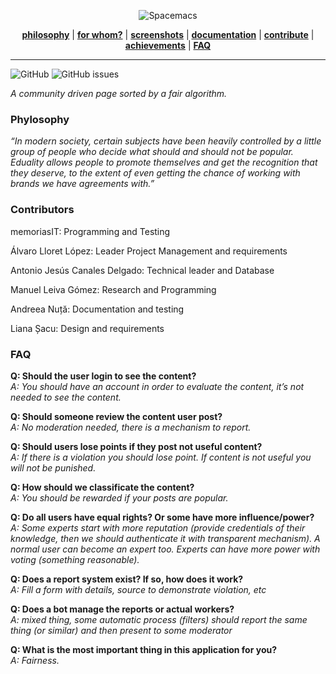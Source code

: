 <p align="center"><img src="/docs/static/img/banner.png" alt="Spacemacs"/></p>
<p align="center">
<b><a href="">philosophy</a></b>
|
<b><a href="">for whom?</a></b>
|
<b><a href="">screenshots</a></b>
|
<b><a href="">documentation</a></b>
|
<b><a href="">contribute</a></b>
|
<b><a href="">achievements</a></b>
|
<b><a href="">FAQ</a></b>
</p>

- - -
<img alt="GitHub" src="https://img.shields.io/github/license/memoriasIT/Eduality?style=flat-square">  <img alt="GitHub issues" src="https://img.shields.io/github/issues-raw/memoriasIT/Eduality?style=flat-square">

_A community driven page sorted by a fair algorithm._

<h3> Phylosophy </h3>

_“In modern society, certain subjects have been heavily controlled by a little group of people who decide what should and should not be popular. Eduality allows people to promote themselves and get the recognition that they deserve, to the extent of even getting the chance of working with brands we have agreements with.”_

<h3> Contributors </h3>

memoriasIT: Programming and Testing

Álvaro Lloret López: Leader Project Management and requirements

Antonio Jesús Canales Delgado: Technical leader and Database  

Manuel Leiva Gómez: Research and Programming

Andreea Nuță: Documentation and testing

Liana Șacu: Design and requirements

<h3> FAQ </h3>

**Q: Should the user login to see the content?** <br>
_A: You should have an account in order to evaluate the content, it’s not needed to see the content._

**Q: Should someone review the content user post?**<br>
_A: No moderation needed, there is a mechanism to report._

**Q: Should users lose points if they post not useful content?**<br>
_A: If there is a violation you should lose point. If content is not useful you will not be punished._

**Q: How should we classificate the content?**<br>
_A: You should be rewarded if your posts are popular._

**Q: Do all users have equal rights? Or some have more influence/power?**<br>
_A: Some experts start with more reputation (provide credentials of their knowledge, 
then we should authenticate it with transparent mechanism). A normal user can become an expert too. 
Experts can have more power with voting (something reasonable)._

**Q: Does a report system exist? If so, how does it work?**<br>
_A: Fill a form with details, source to demonstrate violation, etc_

**Q: Does a bot manage the reports or actual workers?**<br>
_A: mixed thing, some automatic process (filters) should report the same thing (or similar) and then present to some moderator_

**Q: What is the most important thing in this application for you?**<br>
_A: Fairness._
